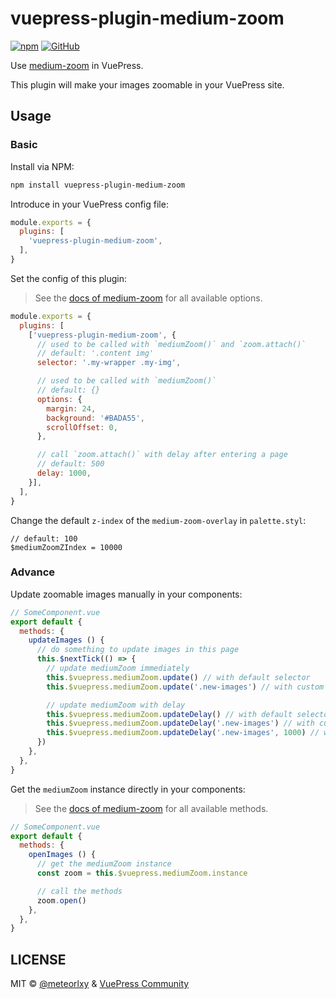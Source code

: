 # vuepress-plugin-medium-zoom

[![npm](https://img.shields.io/npm/v/vuepress-plugin-medium-zoom.svg)](https://www.npmjs.com/package/vuepress-plugin-medium-zoom)
[![GitHub](https://img.shields.io/github/license/vuepress/vuepress-plugin-medium-zoom.svg)](https://github.com/vuepress/vuepress-plugin-medium-zoom/blob/master/LICENSE)

Use [medium-zoom](https://github.com/francoischalifour/medium-zoom) in VuePress.

This plugin will make your images zoomable in your VuePress site.

## Usage

### Basic

Install via NPM:

```sh
npm install vuepress-plugin-medium-zoom
```

Introduce in your VuePress config file:

```js
module.exports = {
  plugins: [
    'vuepress-plugin-medium-zoom',
  ],
}
```

Set the config of this plugin:

> See the [docs of medium-zoom](https://github.com/francoischalifour/medium-zoom#options) for all available options.

```js
module.exports = {
  plugins: [
    ['vuepress-plugin-medium-zoom', {
      // used to be called with `mediumZoom()` and `zoom.attach()`
      // default: '.content img'
      selector: '.my-wrapper .my-img',

      // used to be called with `mediumZoom()`
      // default: {}
      options: {
        margin: 24,
        background: '#BADA55',
        scrollOffset: 0,
      },

      // call `zoom.attach()` with delay after entering a page
      // default: 500
      delay: 1000,
    }],
  ],
}
```

Change the default `z-index` of the `medium-zoom-overlay` in `palette.styl`:

```stylus
// default: 100
$mediumZoomZIndex = 10000
```

### Advance

Update zoomable images manually in your components:

```js
// SomeComponent.vue
export default {
  methods: {
    updateImages () {
      // do something to update images in this page
      this.$nextTick(() => {
        // update mediumZoom immediately
        this.$vuepress.mediumZoom.update() // with default selector
        this.$vuepress.mediumZoom.update('.new-images') // with custom selector

        // update mediumZoom with delay
        this.$vuepress.mediumZoom.updateDelay() // with default selector and delay
        this.$vuepress.mediumZoom.updateDelay('.new-images') // with custom selector and default delay
        this.$vuepress.mediumZoom.updateDelay('.new-images', 1000) // with custom selector and delay
      })
    },
  },
}
```

Get the `mediumZoom` instance directly in your components:

> See the [docs of medium-zoom](https://github.com/francoischalifour/medium-zoom#methods) for all available methods.

```js
// SomeComponent.vue
export default {
  methods: {
    openImages () {
      // get the mediumZoom instance
      const zoom = this.$vuepress.mediumZoom.instance

      // call the methods
      zoom.open()
    },
  },
}
```

## LICENSE

MIT &copy; [@meteorlxy](https://github.com/meteorlxy) & [VuePress Community](https://github.com/vuepress)
